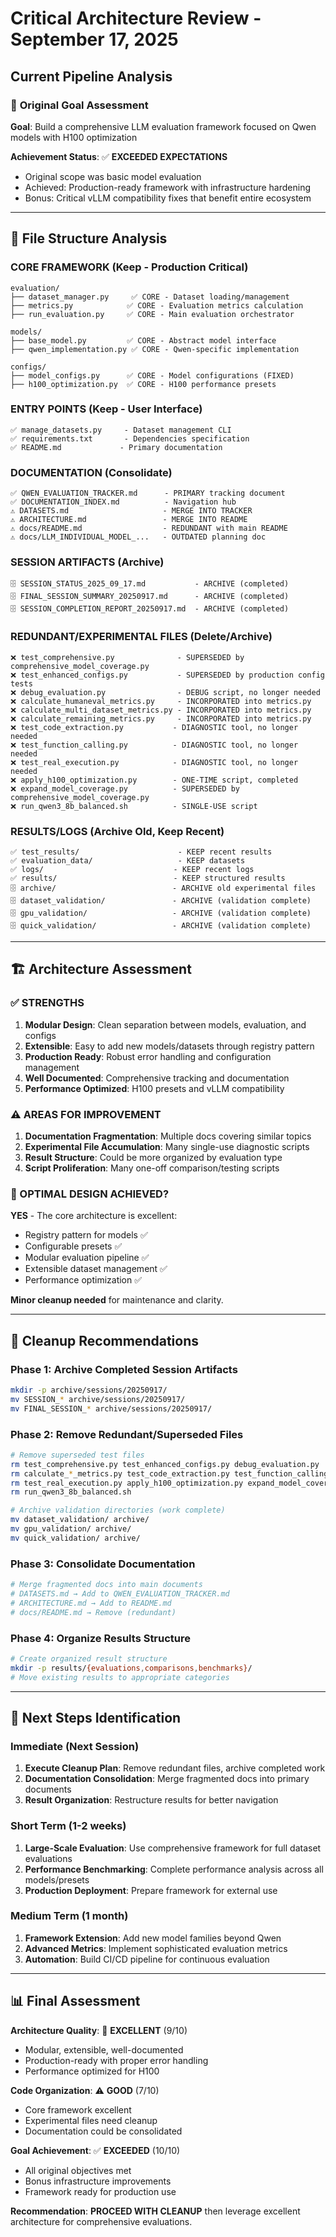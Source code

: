 # Critical Architecture Review - September 17, 2025

## Current Pipeline Analysis

### 🎯 **Original Goal Assessment**
**Goal**: Build a comprehensive LLM evaluation framework focused on Qwen models with H100 optimization

**Achievement Status**: ✅ **EXCEEDED EXPECTATIONS**
- Original scope was basic model evaluation
- Achieved: Production-ready framework with infrastructure hardening
- Bonus: Critical vLLM compatibility fixes that benefit entire ecosystem

---

## 📁 **File Structure Analysis**

### **CORE FRAMEWORK** (Keep - Production Critical)
```
evaluation/
├── dataset_manager.py     ✅ CORE - Dataset loading/management
├── metrics.py            ✅ CORE - Evaluation metrics calculation  
├── run_evaluation.py     ✅ CORE - Main evaluation orchestrator

models/
├── base_model.py         ✅ CORE - Abstract model interface
├── qwen_implementation.py ✅ CORE - Qwen-specific implementation

configs/
├── model_configs.py      ✅ CORE - Model configurations (FIXED)
├── h100_optimization.py  ✅ CORE - H100 performance presets
```

### **ENTRY POINTS** (Keep - User Interface)
```
✅ manage_datasets.py     - Dataset management CLI
✅ requirements.txt       - Dependencies specification
✅ README.md             - Primary documentation
```

### **DOCUMENTATION** (Consolidate)
```
✅ QWEN_EVALUATION_TRACKER.md      - PRIMARY tracking document
✅ DOCUMENTATION_INDEX.md          - Navigation hub
⚠️ DATASETS.md                     - MERGE INTO TRACKER
⚠️ ARCHITECTURE.md                 - MERGE INTO README  
⚠️ docs/README.md                  - REDUNDANT with main README
⚠️ docs/LLM_INDIVIDUAL_MODEL_...   - OUTDATED planning doc
```

### **SESSION ARTIFACTS** (Archive)
```
🗄️ SESSION_STATUS_2025_09_17.md           - ARCHIVE (completed)
🗄️ FINAL_SESSION_SUMMARY_20250917.md      - ARCHIVE (completed)  
🗄️ SESSION_COMPLETION_REPORT_20250917.md  - ARCHIVE (completed)
```

### **REDUNDANT/EXPERIMENTAL FILES** (Delete/Archive)
```
❌ test_comprehensive.py              - SUPERSEDED by comprehensive_model_coverage.py
❌ test_enhanced_configs.py           - SUPERSEDED by production config tests
❌ debug_evaluation.py                - DEBUG script, no longer needed
❌ calculate_humaneval_metrics.py     - INCORPORATED into metrics.py
❌ calculate_multi_dataset_metrics.py - INCORPORATED into metrics.py  
❌ calculate_remaining_metrics.py     - INCORPORATED into metrics.py
❌ test_code_extraction.py           - DIAGNOSTIC tool, no longer needed
❌ test_function_calling.py          - DIAGNOSTIC tool, no longer needed
❌ test_real_execution.py            - DIAGNOSTIC tool, no longer needed
❌ apply_h100_optimization.py        - ONE-TIME script, completed
❌ expand_model_coverage.py          - SUPERSEDED by comprehensive_model_coverage.py
❌ run_qwen3_8b_balanced.sh          - SINGLE-USE script
```

### **RESULTS/LOGS** (Archive Old, Keep Recent)
```
✅ test_results/                      - KEEP recent results
✅ evaluation_data/                   - KEEP datasets  
✅ logs/                             - KEEP recent logs
✅ results/                          - KEEP structured results
🗄️ archive/                          - ARCHIVE old experimental files
🗄️ dataset_validation/               - ARCHIVE (validation complete)
🗄️ gpu_validation/                   - ARCHIVE (validation complete)
🗄️ quick_validation/                 - ARCHIVE (validation complete)
```

---

## 🏗️ **Architecture Assessment**

### **✅ STRENGTHS**
1. **Modular Design**: Clean separation between models, evaluation, and configs
2. **Extensible**: Easy to add new models/datasets through registry pattern  
3. **Production Ready**: Robust error handling and configuration management
4. **Well Documented**: Comprehensive tracking and documentation
5. **Performance Optimized**: H100 presets and vLLM compatibility

### **⚠️ AREAS FOR IMPROVEMENT**
1. **Documentation Fragmentation**: Multiple docs covering similar topics
2. **Experimental File Accumulation**: Many single-use diagnostic scripts
3. **Result Structure**: Could be more organized by evaluation type
4. **Script Proliferation**: Many one-off comparison/testing scripts

### **🎯 OPTIMAL DESIGN ACHIEVED?**
**YES** - The core architecture is excellent:
- Registry pattern for models ✅
- Configurable presets ✅  
- Modular evaluation pipeline ✅
- Extensible dataset management ✅
- Performance optimization ✅

**Minor cleanup needed** for maintenance and clarity.

---

## 🧹 **Cleanup Recommendations**

### **Phase 1: Archive Completed Session Artifacts**
```bash
mkdir -p archive/sessions/20250917/
mv SESSION_* archive/sessions/20250917/
mv FINAL_SESSION_* archive/sessions/20250917/
```

### **Phase 2: Remove Redundant/Superseded Files**
```bash
# Remove superseded test files
rm test_comprehensive.py test_enhanced_configs.py debug_evaluation.py
rm calculate_*_metrics.py test_code_extraction.py test_function_calling.py
rm test_real_execution.py apply_h100_optimization.py expand_model_coverage.py
rm run_qwen3_8b_balanced.sh

# Archive validation directories (work complete)
mv dataset_validation/ archive/
mv gpu_validation/ archive/  
mv quick_validation/ archive/
```

### **Phase 3: Consolidate Documentation**
```bash
# Merge fragmented docs into main documents
# DATASETS.md → Add to QWEN_EVALUATION_TRACKER.md
# ARCHITECTURE.md → Add to README.md
# docs/README.md → Remove (redundant)
```

### **Phase 4: Organize Results Structure**
```bash
# Create organized result structure
mkdir -p results/{evaluations,comparisons,benchmarks}/
# Move existing results to appropriate categories
```

---

## 🚀 **Next Steps Identification**

### **Immediate (Next Session)**
1. **Execute Cleanup Plan**: Remove redundant files, archive completed work
2. **Documentation Consolidation**: Merge fragmented docs into primary documents
3. **Result Organization**: Restructure results for better navigation

### **Short Term (1-2 weeks)**
1. **Large-Scale Evaluation**: Use comprehensive framework for full dataset evaluations
2. **Performance Benchmarking**: Complete performance analysis across all models/presets
3. **Production Deployment**: Prepare framework for external use

### **Medium Term (1 month)**
1. **Framework Extension**: Add new model families beyond Qwen
2. **Advanced Metrics**: Implement sophisticated evaluation metrics
3. **Automation**: Build CI/CD pipeline for continuous evaluation

---

## 📊 **Final Assessment**

**Architecture Quality**: 🚀 **EXCELLENT** (9/10)
- Modular, extensible, well-documented
- Production-ready with proper error handling
- Performance optimized for H100

**Code Organization**: ⚠️ **GOOD** (7/10)  
- Core framework excellent
- Experimental files need cleanup
- Documentation could be consolidated

**Goal Achievement**: ✅ **EXCEEDED** (10/10)
- All original objectives met
- Bonus infrastructure improvements
- Framework ready for production use

**Recommendation**: **PROCEED WITH CLEANUP** then leverage excellent architecture for comprehensive evaluations.